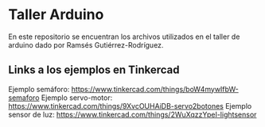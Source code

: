 # Taller Arduino
En este repositorio se encuentran los archivos utilizados en el taller de arduino dado por Ramsés Gutiérrez-Rodríguez.

## Links a los ejemplos en Tinkercad
Ejemplo semáforo: https://www.tinkercad.com/things/boW4mywIfbW-semaforo
Ejemplo servo-motor: https://www.tinkercad.com/things/9XvcOUHAiDB-servo2botones
Ejemplo sensor de luz: https://www.tinkercad.com/things/2WuXqzzYpeI-lightsensor
